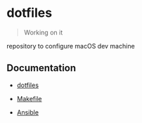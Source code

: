 # dotfiles

> Working on it

repository to configure macOS dev machine

## Documentation

- [dotfiles](docs/dotfiles.md)

- [Makefile](docs/makefile.md)

- [Ansible](docs/ansible.md)
